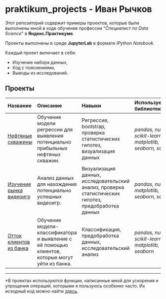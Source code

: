# praktikum_projects - Иван Рычков
Этот репозиторий содержит примеры проектов, которые были выполнены мной в ходе обучения профессии "*Специалист по Data Science*" в **Яндекс.Практикуме**.

Проекты выполнены в среде **JupyterLab** в формате *IPython Notebook*.

Каждый проект включает в себя:
- Изучение набора данных,
- Код с пояснениями,
- Выводы из исследований.

## Проекты

|Название|Описание|Навыки|Используемые библиотеки| 
|:-------|:-------|:-----|:----------------------|
|[Нефтяные скважины](oil)| Обучение модели регрессии для выявления потенциально прибыльных нефтяных скважин. | Регрессия, bootstrap, проверка статистических гипотез, визуализация данных | *pandas, numpy, scikit-learn, matplotlib, seaborn, scipy* |
| [Изучение рынка видеоигр](gamedev) | Анализ данных для нахождения потенциально успешных видеоигр. | Визуализация данных, исследовательский анализ, проверка статистических гипотез, предобработка данных | *pandas, numpy, matplotlib, seaborn, scipy* |
| [Отток клиентов из банка](churn) | Обучение модели-классификатора и выявление с её помощью клиентов, которые могут уйти из банка. | Классификация, предобработка данных, исследовательский анализ | *pandas, numpy, scikit-learn, matplotlib, seaborn* |

---
\*В проектах используются функции, написанные мной для ускорения и упрощения операций, которыми я пользуюсь особенно часто. Их исходный код можно найти [здесь](https://github.com/IvanRychkov/helpers).
